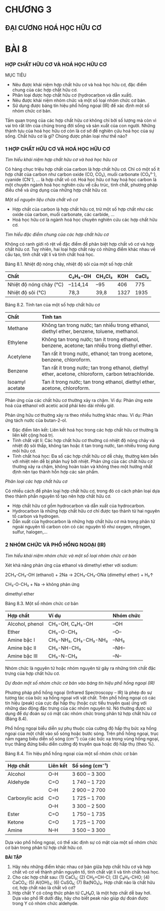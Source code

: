 # CHƯƠNG 3
## ĐẠI CƯƠNG HOÁ HỌC HỮU CƠ

# BÀI 8
### HỢP CHẤT HỮU CƠ VÀ HOÁ HỌC HỮU CƠ

MỤC TIÊU
- Nêu được khái niệm hợp chất hữu cơ và hoá học hữu cơ, đặc điểm chung của các hợp chất hữu cơ.
- Phân loại được hợp chất hữu cơ (hydrocarbon và dẫn xuất).
- Nêu được khái niệm nhóm chức và một số loại nhóm chức cơ bản.
- Sử dụng được bảng tín hiệu phổ hồng ngoại (IR) để xác định một số nhóm chức cơ bản.

Tầm quan trọng của các hợp chất hữu cơ không chỉ bởi số lượng mà còn vì vai trò rất lớn của chúng trong đời sống và sản xuất của con người. Những thành tựu của hoá học hữu cơ còn là cơ sở để nghiên cứu hoá học của sự sống. Chất hữu cơ là gì? Chúng được phân loại như thế nào?

### 1 HỢP CHẤT HỮU CƠ VÀ HOÁ HỌC HỮU CƠ

*Tìm hiểu khái niệm hợp chất hữu cơ và hoá học hữu cơ*

Có hàng chục triệu hợp chất của carbon là hợp chất hữu cơ. Chỉ có một số ít hợp chất của carbon như carbon oxide (CO, CO₂), muối carbonate (CO₃²⁻), cyanide (CN⁻), ... là hợp chất vô cơ. Hoá học hữu cơ hay hoá học carbon là một chuyên ngành hoá học nghiên cứu về cấu trúc, tính chất, phương pháp điều chế và ứng dụng của những hợp chất hữu cơ.

*Một số nguyên liệu chứa chất vô cơ*

* Hợp chất của carbon là hợp chất hữu cơ, trừ một số hợp chất như các oxide của carbon, muối carbonate, các carbide, ...
* Hoá học hữu cơ là ngành hoá học chuyên nghiên cứu các hợp chất hữu cơ.

*Tìm hiểu đặc điểm chung của các hợp chất hữu cơ*

Không có ranh giới rõ rệt về đặc điểm để phân biệt hợp chất vô cơ và hợp chất hữu cơ. Tuy nhiên, hai loại hợp chất này có những điểm khác nhau về cấu tạo, tính chất vật lí và tính chất hoá học.

Bảng 8.1. Nhiệt độ nóng chảy, nhiệt độ sôi của một số hợp chất

| Chất         | C₂H₅-OH | CH₂Cl₂ | KOH  | CaCl₂ |
| :----------- | :------ | :----- | :--- | :---- |
| Nhiệt độ nóng chảy (°C) | –114,14 | –95    | 406  | 775   |
| Nhiệt độ sôi (°C)    | 78,3    | 39,8   | 1327 | 1935  |

Bảng 8.2. Tính tan của một số hợp chất hữu cơ

| Chất            | Tính tan                                                                   |
| :-------------- | :------------------------------------------------------------------------- |
| Methane         | Không tan trong nước; tan nhiều trong ethanol, diethyl ether, benzene, toluene, methanol. |
| Ethylene        | Không tan trong nước; tan ít trong ethanol, benzene, acetone; tan nhiều trong diethyl ether. |
| Acetylene       | Tan rất ít trong nước, ethanol; tan trong acetone, benzene, chloroform.    |
| Benzene         | Tan rất ít trong nước; tan trong ethanol, diethyl ether, acetone, chloroform, carbon tetrachloride. |
| Isoamyl acetate | Tan ít trong nước; tan trong ethanol, diethyl ether, acetone, chloroform.   |

Phản ứng của các chất hữu cơ thường xảy ra chậm. Ví dụ: Phản ứng este hoá của ethanol với acetic acid phải kéo dài nhiều giờ.

Phản ứng hữu cơ thường xảy ra theo nhiều hướng khác nhau. Ví dụ: Phản ứng tách nước của butan-2-ol.

- Đặc điểm liên kết: Liên kết hoá học trong các hợp chất hữu cơ thường là liên kết cộng hoá trị.
- Tính chất vật lí: Các hợp chất hữu cơ thường có nhiệt độ nóng chảy và nhiệt độ sôi thấp, không tan hoặc ít tan trong nước, tan nhiều trong dung môi hữu cơ.
- Tính chất hoá học: Đa số các hợp chất hữu cơ dễ cháy, thường kém bền với nhiệt nên dễ bị phân huỷ bởi nhiệt. Phản ứng của các chất hữu cơ thường xảy ra chậm, không hoàn toàn và không theo một hướng nhất định nên tạo thành hỗn hợp các sản phẩm.

*Phân loại các hợp chất hữu cơ*

Có nhiều cách để phân loại hợp chất hữu cơ, trong đó có cách phân loại dựa theo thành phần nguyên tố tạo nên hợp chất hữu cơ.

- Hợp chất hữu cơ gồm hydrocarbon và dẫn xuất của hydrocarbon.
- Hydrocarbon là những hợp chất hữu cơ chỉ được tạo thành từ hai nguyên tố carbon và hydrogen.
- Dẫn xuất của hydrocarbon là những hợp chất hữu cơ mà trong phân tử ngoài nguyên tố carbon còn có các nguyên tố như oxygen, nitrogen, sulfur, halogen,...

### 2 NHÓM CHỨC VÀ PHỔ HỒNG NGOẠI (IR)

*Tìm hiểu khái niệm nhóm chức và một số loại nhóm chức cơ bản*

Xét khả năng phản ứng của ethanol và dimethyl ether với sodium:

2CH₃-CH₂-OH (ethanol) + 2Na → 2CH₃-CH₂-ONa (dimethyl ether) + H₂↑

CH₃-O-CH₃ + Na → không phản ứng

dimethyl ether

Bảng 8.3. Một số nhóm chức cơ bản

| Hợp chất          | Ví dụ           | Nhóm chức  |
| :---------------- | :-------------- | :--------- |
| Alcohol, phenol   | CH₃-OH, C₆H₅-OH | –OH        |
| Ether             | CH₃-O-CH₃       | –O–        |
| Amine bậc I       | CH₃-NH₂, CH₃-CH₂-NH₂ | –NH₂       |
| Amine bậc II      | CH₃-NH-CH₃      | –NH–       |
| Amine bậc III     | CH₃-N-CH₃       | –N–        |

Nhóm chức là nguyên tử hoặc nhóm nguyên tử gây ra những tính chất đặc trưng của hợp chất hữu cơ.

*Dự đoán một số nhóm chức cơ bản vào bảng tín hiệu phổ hồng ngoại (IR)*

Phương pháp phổ hồng ngoại (Infrared Spectroscopy – IR) là phép đo sự tương tác của bức xạ hồng ngoại với vật chất. Trên phổ hồng ngoại có các tín hiệu (peak) của cực đại hấp thụ (hoặc cực tiểu truyền qua) ứng với những dao động đặc trưng của các nhóm nguyên tử. Nó thường được sử dụng để dự đoán sự có mặt các nhóm chức trong phân tử hợp chất hữu cơ (Bảng 8.4).

Phổ hồng ngoại biểu diễn sự phụ thuộc của cường độ hấp thụ bức xạ hồng ngoại của một chất vào số sóng hoặc bước sóng. Trên phổ hồng ngoại, trục nằm ngang biểu diễn số sóng (cm⁻¹) của các bức xạ trong vùng hồng ngoại, trục thẳng đứng biểu diễn cường độ truyền qua hoặc độ hấp thụ (theo %).

Bảng 8.4. Tín hiệu phổ hồng ngoại của một số nhóm chức cơ bản

| Hợp chất       | Liên kết | Số sóng (cm⁻¹) |
| :------------- | :------- | :------------- |
| Alcohol        | O–H      | 3 600 – 3 300  |
| Aldehyde       | C=O      | 1 740 – 1 720  |
|                | C–H      | 2 900 – 2 700  |
| Carboxylic acid | C=O      | 1 725 – 1 700  |
|                | O–H      | 3 300 – 2 500  |
| Ester          | C=O      | 1 750 – 1 735  |
| Ketone         | C=O      | 1 725 – 1 700  |
| Amine          | N–H      | 3 500 – 3 300  |

Dựa vào phổ hồng ngoại, có thể xác định sự có mặt của một số nhóm chức cơ bản trong phân tử hợp chất hữu cơ.

**BÀI TẬP**

1. Hãy nêu những điểm khác nhau cơ bản giữa hợp chất hữu cơ và hợp chất vô cơ về thành phần nguyên tố, tính chất vật lí và tính chất hoá học.
2. Cho các hợp chất sau: (1) CaCl₂; (2) CH₂=CH-Cl; (3) C₆H₅-CHO; (4) CaCO₃; (5) Al(OH)₃; (6) CuSO₄; (7) Ba(NO₃)₂. Hợp chất nào là chất hữu cơ, hợp chất nào là chất vô cơ?
3. Hợp chất Y có công thức phân tử C₄H₈O, là một hợp chất dễ bay hơi. Dựa vào phổ IR dưới đây, hãy cho biết peak nào giúp dự đoán được trong Y có nhóm chức aldehyde.
